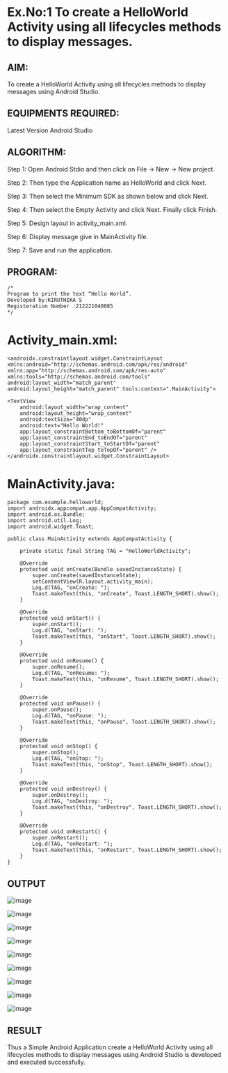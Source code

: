 # Ex.No:1 To create a HelloWorld Activity using all lifecycles methods to display messages.


## AIM:

To create a HelloWorld Activity using all lifecycles methods to display messages using Android Studio.

## EQUIPMENTS REQUIRED:

Latest Version Android Studio

## ALGORITHM:

Step 1: Open Android Stdio and then click on File -> New -> New project.

Step 2: Then type the Application name as HelloWorld and click Next. 

Step 3: Then select the Minimum SDK as shown below and click Next.

Step 4: Then select the Empty Activity and click Next. Finally click Finish.

Step 5: Design layout in activity_main.xml.

Step 6: Display message give in MainActivity file.

Step 7: Save and run the application.

## PROGRAM:
```
/*
Program to print the text “Hello World”.
Developed by:KIRUTHIKA S
Registeration Number :212221040085
*/
```
# Activity_main.xml:
```
<androidx.constraintlayout.widget.ConstraintLayout xmlns:android="http://schemas.android.com/apk/res/android" xmlns:app="http://schemas.android.com/apk/res-auto" xmlns:tools="http://schemas.android.com/tools" android:layout_width="match_parent" android:layout_height="match_parent" tools:context=".MainActivity">

<TextView
    android:layout_width="wrap_content"
    android:layout_height="wrap_content"
    android:textSize="40dp"
    android:text="Hello World!"
    app:layout_constraintBottom_toBottomOf="parent"
    app:layout_constraintEnd_toEndOf="parent"
    app:layout_constraintStart_toStartOf="parent"
    app:layout_constraintTop_toTopOf="parent" />
</androidx.constraintlayout.widget.ConstraintLayout>
```
# MainActivity.java:
```
package com.example.helloworld;
import androidx.appcompat.app.AppCompatActivity;
import android.os.Bundle;
import android.util.Log;
import android.widget.Toast;

public class MainActivity extends AppCompatActivity {

    private static final String TAG = "HelloWorldActivity";

    @Override
    protected void onCreate(Bundle savedInstanceState) {
        super.onCreate(savedInstanceState);
        setContentView(R.layout.activity_main);
        Log.d(TAG, "onCreate: ");
        Toast.makeText(this, "onCreate", Toast.LENGTH_SHORT).show();
    }

    @Override
    protected void onStart() {
        super.onStart();
        Log.d(TAG, "onStart: ");
        Toast.makeText(this, "onStart", Toast.LENGTH_SHORT).show();
    }

    @Override
    protected void onResume() {
        super.onResume();
        Log.d(TAG, "onResume: ");
        Toast.makeText(this, "onResume", Toast.LENGTH_SHORT).show();
    }

    @Override
    protected void onPause() {
        super.onPause();
        Log.d(TAG, "onPause: ");
        Toast.makeText(this, "onPause", Toast.LENGTH_SHORT).show();
    }

    @Override
    protected void onStop() {
        super.onStop();
        Log.d(TAG, "onStop: ");
        Toast.makeText(this, "onStop", Toast.LENGTH_SHORT).show();
    }

    @Override
    protected void onDestroy() {
        super.onDestroy();
        Log.d(TAG, "onDestroy: ");
        Toast.makeText(this, "onDestroy", Toast.LENGTH_SHORT).show();
    }

    @Override
    protected void onRestart() {
        super.onRestart();
        Log.d(TAG, "onRestart: ");
        Toast.makeText(this, "onRestart", Toast.LENGTH_SHORT).show();
    }
}
```


## OUTPUT
![image](https://github.com/skiruthika648/Mobile-Application-Development/assets/128348968/60a90179-f239-417a-9de7-6e2901345bec)

![image](https://github.com/skiruthika648/Mobile-Application-Development/assets/128348968/439e7e21-8340-4c9c-88af-a92ac0ac5af8)

![image](https://github.com/skiruthika648/Mobile-Application-Development/assets/128348968/47d57606-9bc6-431a-aa6f-c13d7bab1631)

![image](https://github.com/skiruthika648/Mobile-Application-Development/assets/128348968/bc41b3b2-cb9c-48f3-9870-bd7e12275d47)

![image](https://github.com/skiruthika648/Mobile-Application-Development/assets/128348968/aa2e679a-a7a9-4c80-a3f0-703533825ad5)

![image](https://github.com/skiruthika648/Mobile-Application-Development/assets/128348968/d0d02727-f299-40f9-984c-3e243ff140ab)

![image](https://github.com/skiruthika648/Mobile-Application-Development/assets/128348968/32c549d0-77f0-48d5-a13c-03bce7b6f03a)

![image](https://github.com/skiruthika648/Mobile-Application-Development/assets/128348968/e0e84b59-99be-42f3-bb88-6a8d27f158d0)

![image](https://github.com/skiruthika648/Mobile-Application-Development/assets/128348968/07ca70e4-b8bb-4b1a-b577-9f956f244beb)






## RESULT
Thus a Simple Android Application create a HelloWorld Activity using all lifecycles methods to display messages using Android Studio is developed and executed successfully.

